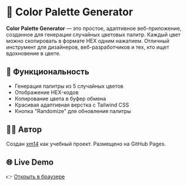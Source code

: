 # 🎨 Color Palette Generator

**Color Palette Generator** — это простое, адаптивное веб-приложение, созданное для генерации случайных цветовых палитр. Каждый цвет можно скопировать в формате HEX одним нажатием. Отличный инструмент для дизайнеров, веб-разработчиков и тех, кто ищет вдохновение в цвете.

## 🔧 Функциональность
- Генерация палитры из 5 случайных цветов
- Отображение HEX-кодов
- Копирование цвета в буфер обмена
- Красивая адаптивная верстка с Tailwind CSS
- Кнопка \"Randomize\" для обновления палитры

## 👨‍💻 Автор
Создан [xm14](https://github.com/xm14) как учебный проект. Размещено на GitHub Pages.

## 🌐 Live Demo
👉 [Открыть в браузере](https://xm14.github.io/palette-generator)
